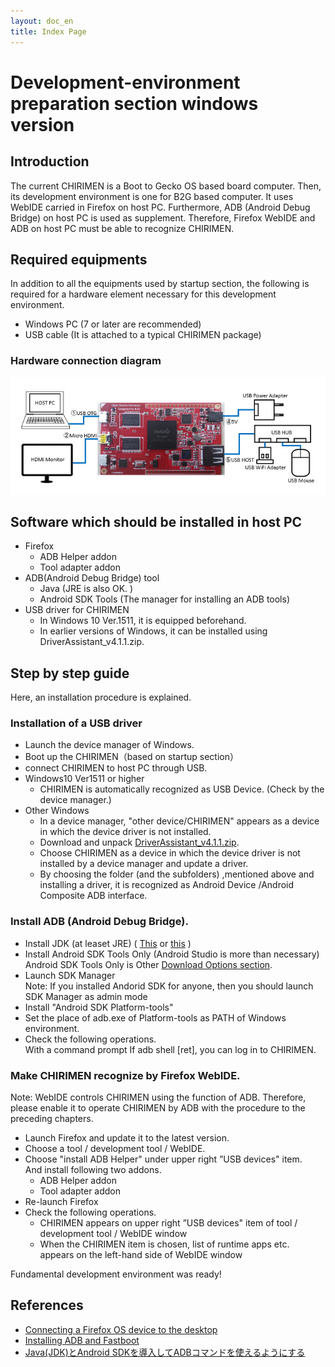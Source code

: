 ```yaml
---
layout: doc_en
title: Index Page
---
```

# Development-environment preparation section windows version

## Introduction
The current CHIRIMEN is a Boot to Gecko OS based board computer. Then, its development environment is one for B2G based computer. It uses WebIDE carried in Firefox on host PC.  Furthermore, ADB (Android Debug Bridge) on host PC is used as supplement. Therefore, Firefox WebIDE and ADB on host PC must be able to recognize CHIRIMEN.

## Required equipments
In addition to all the equipments used by startup section, the following is required for a hardware element necessary for this development environment.

- Windows PC (7 or later are recommended)
- USB cable (It is attached to a typical CHIRIMEN package)

### Hardware connection diagram
![chirimen_dev_conf](../images/chirimen_dev_conf.jpg) 

## Software which should be installed in host PC
- Firefox
  - ADB Helper addon
  - Tool adapter addon
- ADB(Android Debug Bridge) tool
  - Java (JRE is also OK. )
  - Android SDK Tools (The manager for installing an ADB tools)
- USB driver for CHIRIMEN
  - In Windows 10 Ver.1511, it is equipped beforehand.
  - In earlier versions of Windows, it can be installed using DriverAssistant_v4.1.1.zip.
  
## Step by step guide
Here, an installation procedure is explained.

### Installation of a USB driver
- Launch the device manager of Windows.
- Boot up the CHIRIMEN（based on startup section）
- connect CHIRIMEN to host PC through USB.
- Windows10 Ver1511 or higher
  - CHIRIMEN is automatically recognized as USB Device. (Check by the device manager.)
- Other Windows
  - In a device manager, "other device/CHIRIMEN" appears as a device in which the device driver is not installed.
  - Download and unpack [DriverAssistant_v4.1.1.zip](https://github.com/MozOpenHard/CHIRIMEN-tools/blob/master/DriverAssistant_v4.1.1.zip).
  - Choose CHIRIMEN as a device in which the device driver is not installed by a device manager and update a driver.
  - By choosing the folder (and the subfolders) ,mentioned above and installing a driver, it is recognized as Android Device /Android Composite ADB interface.

### Install ADB (Android Debug Bridge).
- Install JDK (at leaset JRE) ( [This](http://www.oracle.com/technetwork/java/javase/downloads/index.html) or [this](https://java.com/ja/download/) )
- Install Android SDK Tools Only (Android Studio is more than necessary)  
Android SDK Tools Only is Other [Download Options section](http://developer.android.com/sdk/index.html#Other).
- Launch SDK Manager  
Note: If you installed Andorid SDK for anyone, then you should launch SDK Manager as admin mode
- Install "Android SDK Platform-tools"
- Set the place of adb.exe of Platform-tools as PATH of Windows environment.
- Check the following operations.  
With a command prompt   If adb shell [ret], you can log in to CHIRIMEN.
  
### Make CHIRIMEN recognize by Firefox WebIDE.
Note: WebIDE controls CHIRIMEN using the function of ADB.  Therefore, please enable it to operate CHIRIMEN by ADB with the procedure to the preceding chapters.

- Launch Firefox and update it to the latest version.
- Choose a tool / development tool / WebIDE.
- Choose "install ADB Helper" under upper right  ”USB devices" item.   
And install following two addons.
  - ADB Helper addon
  - Tool adapter addon
- Re-launch Firefox
- Check the following operations.
  - CHIRIMEN appears on upper right ”USB devices" item of tool / development tool / WebIDE window
  - When the CHIRIMEN item is chosen, list of runtime apps etc. appears on the left-hand side of WebIDE window

Fundamental development environment was ready!

## References
- [Connecting a Firefox OS device to the desktop](https://developer.mozilla.org/en-US/docs/Mozilla/Firefox_OS/Debugging/Connecting_a_Firefox_OS_device_to_the_desktop)
- [Installing ADB and Fastboot](https://developer.mozilla.org/en-US/docs/Mozilla/Firefox_OS/Debugging/Installing_ADB)
- [Java(JDK)とAndroid SDKを導入してADBコマンドを使えるようにする](http://andmem.blogspot.jp/2014/04/installjdkandroidsdkadb.html)
